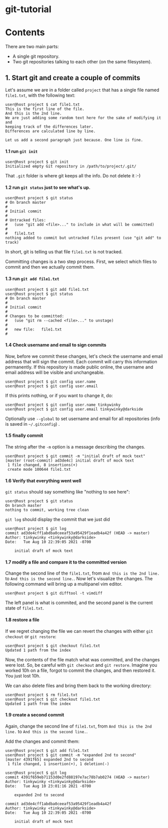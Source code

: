 # git-tutorial

# Contents
There are two main parts:
 - A single git repository.
 - Two git repositories talking to each other (on the same filesystem).

## 1. Start git and create a couple of commits 

Let's assume we are in a folder called `project` that has a single file named `file1.txt`, with the following text:
```console
user@host project $ cat file1.txt
This is the first line of the file.
And this is the 2nd line.
We are just adding some random text here for the sake of modifying it and
keeping track of the differences later.
Differences are calculated line by line.

Let us add a second paragraph just because. One line is fine.
```

#### 1.1 run `git init`
```console
user@host project $ git init
Initialized empty Git repository in /path/to/project/.git/
```
That `.git` folder is where git keeps all the info. Do not delete it :-)

#### 1.2 run `git status` just to see what's up.
```console
user@host project $ git status
# On branch master
#
# Initial commit
#
# Untracked files:
#   (use "git add <file>..." to include in what will be committed)
#
#	file1.txt
nothing added to commit but untracked files present (use "git add" to track)
```
In short, git is telling us that file `file1.txt` is not tracked.

Committing changes is a two step process. First, we select which files to commit
and then we actually commit them.

#### 1.3 run `git add file1.txt`
```console
user@host project $ git add file1.txt
user@host project $ git status
# On branch master
#
# Initial commit
#
# Changes to be committed:
#   (use "git rm --cached <file>..." to unstage)
#
#	new file:   file1.txt
#
```

#### 1.4 Check username and email to sign commits

Now, before we commit these changes, let's check the username and email address that will sign the commit.
Each commit will carry this information permanently. If this repository is made public online, the username
and email address will be visible and unchangeable.
```console
user@host project $ git config user.name
user@host project $ git config user.email
```

If this prints nothing, or if you want to change it, do:
```console
user@host project $ git config user.name tinkywinky
user@host project $ git config user.email tinkywinky@darkside
```

Optionally use `--global` to set username and email for all repositories (info is saved in `~/.gitconfig`) .

#### 1.5 finally commit

The string after the `-m` option is a message describing the changes.

```console
user@host project $ git commit -m "initial draft of mock text"
[master (root-commit) ad3de4c] initial draft of mock text
 1 file changed, 8 insertions(+)
 create mode 100644 file1.txt
```

#### 1.6 Verify that everything went well

`git status` should say something like "nothing to see here":

```console
user@host project $ git status
On branch master
nothing to commit, working tree clean
```

`git log` should display the commit that we just did

```console
user@host project $ git log
commit ad3de4cff1abdba0ceeaf53a95429f1eadb4a42f (HEAD -> master)
Author: tinkywinky <tinkywinky@darkside>
Date:   Tue Aug 10 22:39:05 2021 -0700

    initial draft of mock text
```

#### 1.7 modify a file and compare it to the committed version

Change the second line of the `file1.txt`, from `And this is the 2nd line.` to `And this is the second line.`. Now let's visualize the changes. The following command will bring up a multipanel vim editor. 

```console
user@host project $ git difftool -t vimdiff
```
The left panel is what is commited, and the second panel is the current state of `file1.txt`.


#### 1.8 restore a file

If we regret changing the file we can revert the changes with either `git checkout` or `git restore`:
```console
user@host project $ git checkout file1.txt
Updated 1 path from the index
```
Now, the contents of the file match what was committed, and the changes were lost.
So, be careful with `git checkout` and `git restore`. Imagine you worked 10h on a file, forgot to commit the changes, and then restored it. You just lost 10h.

We can also delete files and bring them back to the working directory:
```console
user@host project $ rm file1.txt
user@host project $ git checkout file1.txt
Updated 1 path from the index
```

#### 1.9 create a second commit

Again, change the second line of `file1.txt`, from `And this is the 2nd line.` to `And this is the second line.`.

Add the changes and commit them:
```console
user@host project $ git add file1.txt
user@host project $ git commit -m "expanded 2nd to second"
[master 4391f65] expanded 2nd to second
 1 file changed, 1 insertion(+), 1 deletion(-)
 
user@host project $ git log
commit 4391f659eb71153d0e2fd88197e7ac78b7ab0274 (HEAD -> master)
Author: tinkywinky <tinkywinky@darkside>
Date:   Tue Aug 10 23:01:16 2021 -0700

    expanded 2nd to second

commit ad3de4cff1abdba0ceeaf53a95429f1eadb4a42f
Author: tinkywinky <tinkywinky@darkside>
Date:   Tue Aug 10 22:39:05 2021 -0700

    initial draft of mock text
```







